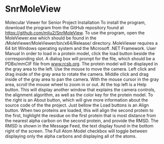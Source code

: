 # SnrMoleView
Molecular Viewer for Senior Project
Installation
	To install the program, download the program from the GitHub repository found at https://github.com/mliu2/SnrMoleView. To use the program, open the MoleViewer.exe which should be found in the /MoleViewer/MoleViewer/bin/x64/Release/ directory. MoleViewer requires a 64 bit Windows operating system and the Microsoft .NET Framework.
User Manual
	In order to load in a protein model, click the load button beside the corresponding slot. A dialog box will prompt for the file, which should be a PDBx/mmCIF file from www.rcsb.org. The protein model will be displayed in the gray area to the left. Use the mouse to move the camera. Left click and drag inside of the gray area to rotate the camera. Middle click and drag inside of the gray area to pan the camera. With the mouse cursor in the gray area, scroll the mouse wheel to zoom in or out. At the top left is a Help button. This will display another window that explains the camera controls, the alignment algorithm, as well as the color key for the protein model. To the right is an About button, which will give more information about the source code of the the project. Just bellow the Load buttons is an Align button. When two proteins are loaded, this will align the second protein to the first, highlight the residue on the first protein that is most distance from the nearest alpha carbon on the second protein, and provide the RMSD. The RMSD is shown in the Message Feed, the text display found in the bottom right of the screen. The Full Atom Model checkbox will toggle between displaying only the alpha carbons and displaying all of the atoms. 